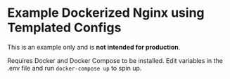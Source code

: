 # Example Dockerized Nginx using Templated Configs

This is an example only and is __not intended for production__.

Requires Docker and Docker Compose to be installed. Edit variables in the .env file and run `docker-compose up` to spin up.
